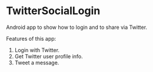 TwitterSocialLogin
===================

Android app to show how to login and to share via Twitter.

Features of this app:

1. Login with Twitter.
2. Get Twitter user profile info.
3. Tweet a message.